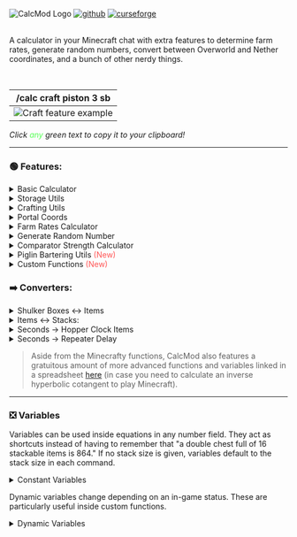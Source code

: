 ![CalcMod Logo](https://i.ibb.co/gWjwWXv/calcmodsmall.png)  [![github](https://cdn.jsdelivr.net/npm/@intergrav/devins-badges@3/assets/compact-minimal/available/github_vector.svg)](https://github.com/js802025/calcmod)  [![curseforge](https://cdn.jsdelivr.net/npm/@intergrav/devins-badges@3/assets/compact-minimal/available/curseforge_vector.svg)
](https://www.curseforge.com/minecraft/mc-mods/calcmod)  
<br>

A calculator in your Minecraft chat with extra features to determine farm rates, generate random numbers, convert between Overworld and Nether coordinates, and a bunch of other nerdy things.


<br>  


|/calc craft piston 3 sb|  
|:-:| 
|![Craft feature example](https://i.ibb.co/sQ0S9rP/Calc-Craft.png)|

<i>Click <font color=#55ff55>any</font> green text to copy it to your clipboard!</i>

___

### 🟢 Features:


<details>
<summary>Basic Calculator</summary>

Functions like a simple calculator with some handy variables. To see a list of variables run /calc variables.

>Usage: ```/calc <expression>```
</details>



<details>
<summary>Storage Utils</summary>

Calculates the number of needed item sorters given a rate of items per hour *(can be in expression form)*. Additional input for multiple times hopper speed sorters, and a separate command for Allay based non stackable sorters.

>Usage: ```/calc storage <itemsperhour>```  
>Usage: ```/calc storage <timesHopperSpeed> <itemsperhour> ```  
>Usage: ```/calc allaystorage <itemsperhour>```
</details>   



<details>
<summary>Crafting Utils</summary>

Given a desired item and the quantity to be crafted, returns the amounts of the items needed to craft the amount of the desired item.

>Usage: ```/calc craft <item> <amount>```
</details>



<details>
<summary>Portal Coords</summary>

Given a block position returns the other dimension's corresponding coordinates. If no coordinates are given, command assumes current player position.

>Usage: ```/calc nether <x> <y> <z>```  
>Usage: ```/calc overworld <x> <y> <z>```
</details>



<details>
<summary>Farm Rates Calculator</summary>

Given a number of items and afk time in seconds *(can be in expression form)*, returns the number of items per hour.

>Usage: ```/calc rates <numberofitems> <time(seconds)>```
</details>



<details>
<summary>Generate Random Number</summary>

Given a maximum and/or minimum value, returns a random number between those values (inclusive). If just a maximum value is entered, picks a random number from 0 to the max value (inclusive).

>Usage:```/calc random <max>```  
>Usage: ```/calc random minmax <min> <max>```
</details>



<details>
<summary>Comparator Strength Calculator</summary>

Given a container and a desired comparator signal strength, returns the number of items needed to achieve that signal strength.

>Usage: ```/calc signaltoitems <container> <signalstrength>```
</details> 



<details>
<summary>Piglin Bartering Utils <font color=#ff5555>(New)</font></summary>

Calculates the average amount of gold ingots to barter to get a number of a desired item *(togold)*, or the average amount of an item that will be recieved when bartering a number of gold ingots *(toitem)*.

>Usage: ```/calc barter togold <numberofitems> <item>```  
>Usage: ```/calc barter toitem <amountofgold> <item>```
</details>



<details>
<summary>Custom Functions <font color=#ff5555>(New)</font></summary>

Custom functions are reusable commands that perform a specific computation. Custom functions can be run in any number field formatted with the function name and the parameters in perenthases ```customfunction(param1, paramN)```.  
Custom functions can have any number of parameters, specified in [square] brackets when adding a function.

* **Create your function:**  
  ```/calc custom add blockstoingots [num-blocks]*9```

* **Run your function with an input:**  
  ```/calc blockstoingots(72)```

* **Output:**  
  ```blockstoingots(72) = 648```


>Usage: ```/calc custom add <name> <function>```  
>Usage: ```/calc custom run <name> <input>```
>Usage: ```/calc <name>(<parameters>)```
>Usage: ```/calc custom list```  
>Usage: ```/calc custom remove <name>```

</details>  


### ➡️ Converters:

<details>
<summary>Shulker Boxes ↔ Items</summary>

Given a number of full Shulker Boxes *(can be in expression form)*, returns the number of items, or vice versa.

>Usage: ```/calc itemtosb <numberofitems>```  
>Usage: ```/calc sbtoitem <numberofsbs>```
</details>



<details>
<summary>Items ↔ Stacks:</summary>

Given a number of items *(can be in expression form)*, returns the number of stacks and remainder items, or vice versa.

>Usage: ```/calc itemtostack <numberofitems>```  
>Usage: ```/calc stacktoitem <numberofstacks>```
</details>



<details>
<summary>Seconds → Hopper Clock Items</summary>

Given a number of seconds *(can be in expression form)*, returns the number of items needed in a hopper clock to achieve that time.

>Usage: ```/calc secondstohopperclock <seconds>```
</details>


<details>
<summary>Seconds → Repeater Delay</summary>

Given a number of seconds *(can be in expression form)*, returns the number of repeaters and their delay.

> Usage: ```/calc secondstorepeater <seconds>```
</details>  

> Aside from the Minecrafty functions, CalcMod also features a gratuitous amount of more advanced functions and variables linked in a spreadsheet [here](https://docs.google.com/spreadsheets/d/1L3jCFO6ZiUymXbRJKOJIWGpcOQjfvU3TpCcFPeUJDNA/edit?usp=sharing) (in case you need to calculate an inverse hyperbolic cotangent to play Minecraft).

---

### ❎ Variables

Variables can be used inside equations in any number field. They act as shortcuts instead of having to remember that "a double chest full of 16 stackable items is 864."
If no stack size is given, variables default to the stack size in each command.


<details>
<summary>Constant Variables</summary>

| **Name** | **Value**     |
|----------|---------------|
| dub      | 3456 (default)|
| dub64    | 3456          |
| dub16    | 864           |
| dub1     | 54            |
| sb       | 1728 (default)|
| sb64     | 1728          |
| sb16     | 432           |
| sb1      | 27            |
| stack    | 64 (default)  |
| stack64  | 64            |
| stack16  | 16            |
| stack1   | 1             |
| min      | 60            |
| hour     | 3600          |
</details>  

Dynamic variables change depending on an in-game status. These are particularly useful inside custom functions.
<details>
<summary>Dynamic Variables</summary>

| **Name** | **Value**      |
|----------|----------------|
| x        | player x coord |
| y        | player y coord |
| z        | player z coord |

</details>

<br>
